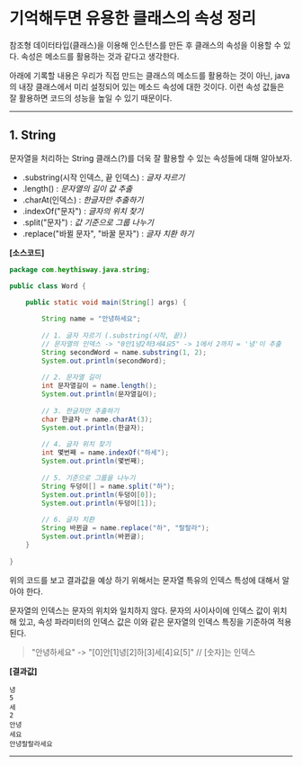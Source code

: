 # 기억해두면 유용한 클래스의 속성 정리
참조형 데이터타입(클래스)을 이용해 인스턴스를 만든 후 클래스의 속성을 이용할 수 있다. 속성은 메소드를 활용하는 것과 같다고 생각한다. 

아래에 기록할 내용은 우리가 직접 만드는 클래스의 메소드를 활용하는 것이 아닌, java의 내장 클래스에서 미리 설정되어 있는 메소드 속성에 대한 것이다. 이런 속성 값들은 잘 활용하면 코드의 성능을 높일 수 있기 때문이다.

* * * 

## 1. String
문자열을 처리하는 String 클래스(?)를 더욱 잘 활용할 수 있는 속성들에 대해 알아보자.
- .substring(시작 인덱스, 끝 인덱스) : *글자 자르기*
- .length() : *문자열의 길이 값 추출*
- .charAt(인덱스) : *한글자만 추출하기*
- .indexOf("문자") : *글자의 위치 찾기*
- .split("문자") : *값 기준으로 그룹 나누기*
- .replace("바뀔 문자", "바꿀 문자") : *글자 치환 하기*

**[소스코드]**
```java
package com.heythisway.java.string;

public class Word {

	public static void main(String[] args) {
		
		String name = "안녕하세요";
		
		// 1. 글자 자르기 (.substring(시작, 끝))
		// 문자열의 인덱스 -> "0안1녕2하3세4요5" -> 1에서 2까지 = '녕'이 추출
		String secondWord = name.substring(1, 2); 	
		System.out.println(secondWord);
		
		// 2. 문자열 길이
		int 문자열길이 = name.length();
		System.out.println(문자열길이);
		
		// 3. 한글자만 추출하기
		char 한글자 = name.charAt(3);
		System.out.println(한글자);
		
		// 4. 글자 위치 찾기
		int 몇번째 = name.indexOf("하세");
		System.out.println(몇번째);
		
		// 5. 기준으로 그룹을 나누기
		String 두덩이[] = name.split("하");
		System.out.println(두덩이[0]);
		System.out.println(두덩이[1]);
		
		// 6. 글자 치환
		String 바뀐글 = name.replace("하", "랄랄라");
		System.out.println(바뀐글);
	}
	
}
```
위의 코드를 보고 결과값을 예상 하기 위해서는 문자열 특유의 인덱스 특성에 대해서 알아야 한다.

문자열의 인덱스는 문자의 위치와 일치하지 않다. 문자의 사이사이에 인덱스 값이 위치해 있고, 속성 파라미터의 인덱스 값은 이와 같은 문자열의 인덱스 특징을 기준하여 적용된다.
> "안녕하세요" -> "[0]안[1]녕[2]하[3]세[4]요[5]"  // [숫자]는 인덱스

**[결과값]**
```
녕
5
세
2
안녕
세요
안녕랄랄라세요
```

* * *

